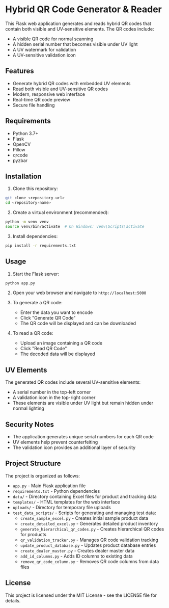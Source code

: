 # Hybrid QR Code Generator & Reader

This Flask web application generates and reads hybrid QR codes that contain both visible and UV-sensitive elements. The QR codes include:
- A visible QR code for normal scanning
- A hidden serial number that becomes visible under UV light
- A UV watermark for validation
- A UV-sensitive validation icon

## Features

- Generate hybrid QR codes with embedded UV elements
- Read both visible and UV-sensitive QR codes
- Modern, responsive web interface
- Real-time QR code preview
- Secure file handling

## Requirements

- Python 3.7+
- Flask
- OpenCV
- Pillow
- qrcode
- pyzbar

## Installation

1. Clone this repository:
```bash
git clone <repository-url>
cd <repository-name>
```

2. Create a virtual environment (recommended):
```bash
python -m venv venv
source venv/bin/activate  # On Windows: venv\Scripts\activate
```

3. Install dependencies:
```bash
pip install -r requirements.txt
```

## Usage

1. Start the Flask server:
```bash
python app.py
```

2. Open your web browser and navigate to `http://localhost:5000`

3. To generate a QR code:
   - Enter the data you want to encode
   - Click "Generate QR Code"
   - The QR code will be displayed and can be downloaded

4. To read a QR code:
   - Upload an image containing a QR code
   - Click "Read QR Code"
   - The decoded data will be displayed

## UV Elements

The generated QR codes include several UV-sensitive elements:
- A serial number in the top-left corner
- A validation icon in the top-right corner
- These elements are visible under UV light but remain hidden under normal lighting

## Security Notes

- The application generates unique serial numbers for each QR code
- UV elements help prevent counterfeiting
- The validation icon provides an additional layer of security

## Project Structure

The project is organized as follows:

- `app.py` - Main Flask application file
- `requirements.txt` - Python dependencies
- `data/` - Directory containing Excel files for product and tracking data
- `templates/` - HTML templates for the web interface
- `uploads/` - Directory for temporary file uploads
- `test_data_scripts/` - Scripts for generating and managing test data:
  - `create_sample_excel.py` - Creates initial sample product data
  - `create_detailed_excel.py` - Generates detailed product inventory
  - `generate_hierarchical_qr_codes.py` - Creates hierarchical QR codes for products
  - `qr_validation_tracker.py` - Manages QR code validation tracking
  - `update_product_database.py` - Updates product database entries
  - `create_dealer_master.py` - Creates dealer master data
  - `add_id_columns.py` - Adds ID columns to existing data
  - `remove_qr_code_column.py` - Removes QR code columns from data files

## License

This project is licensed under the MIT License - see the LICENSE file for details. 